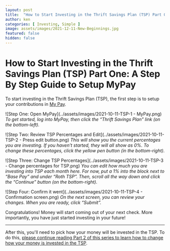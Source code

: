 ```yaml
---
layout: post
title:  "How to Start Investing in the Thrift Savings Plan (TSP) Part One: Setup MyPay"
author: ken
categories: [ Investing, Simple ]
image: assets/images/2021-12-11-New-Beginnings.jpg
featured: false
hidden: false
---
```


# How to Start Investing in the Thrift Savings Plan (TSP) Part One: A Step By Step Guide to Setup MyPay

To start investing in the Thrift Savings Plan (TSP), the first step is to setup your contributions in [My Pay](https://mypay.dfas.mil/).

![Step One: Open MyPay](../assets/images/2021-10-11-TSP-1 - MyPay.png)
_To get started, log into MyPay, then click the “Thrift Savings Plan” link (on the bottom-left)._

![Step Two: Review TSP Percentages and Edit](../assets/images/2021-10-11-TSP-2 - Press edit button.png)
_This will show you the current percentages you are investing.  If you haven’t started, they will all show as 0%.  To change these percentages, click the yellow pen button (in the bottom-right)._

![Step Three: Change TSP Percentages](../assets/images/2021-10-11-TSP-3 - Change percentages for TSP.png)
_You can edit how much you are investing into TSP each month here.  For now, put a 1% into the block next to “Base Pay” and under “Roth TSP”.  Then, scroll all the way down and click the “Continue” button (on the bottom-right)._

![Step Four: Confirm it went](../assets/images/2021-10-11-TSP-4 - Confirmation screen.png)
_On the next screen, you can review your changes.  When you are ready, click “Submit”._  

Congratulations!  Money will start coming out of your next check. More importantly, you have just started investing in your future!

------------------

After this, you'll need to pick how your money will be invested in the TSP.  To do this, [please continue reading Part 2 of this series to learn how to change how your money is invested in the TSP](2021-12-12-How-to-Start-Investing-in-The-Thrift-Savings-Plan-TSP-Part-2-TSP-Allocations.md).

